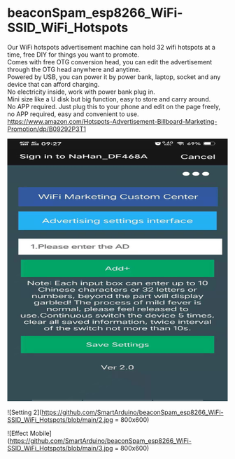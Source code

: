 # beaconSpam_esp8266_WiFi-SSID_WiFi_Hotspots
 Our WiFi hotspots advertisement machine can hold 32 wifi hotspots at a time, free DIY for things you want to promote. <br/>
 Comes with free OTG conversion head, you can edit the advertisement through the OTG head anywhere and anytime.
 <br/>Powered by USB, you can power it by power bank, laptop, socket and any device that can afford charging.
 <br/>No electricity inside, work with power bank plug in. 
 <br/>Mini size like a U disk but big function, easy to store and carry around.
 <br/>No APP required. Just plug this to your phone and edit on the page freely, no APP required, easy and convenient to use.<br/> 
 https://www.amazon.com/Hotspots-Advertisement-Billboard-Marketing-Promotion/dp/B09292P3T1

 <img src= https://github.com/SmartArduino/beaconSpam_esp8266_WiFi-SSID_WiFi_Hotspots/blob/main/1.jpg width="800" height="600">

 ![Setting 2](https://github.com/SmartArduino/beaconSpam_esp8266_WiFi-SSID_WiFi_Hotspots/blob/main/2.jpg = 800x600)

![Effect Mobile](https://github.com/SmartArduino/beaconSpam_esp8266_WiFi-SSID_WiFi_Hotspots/blob/main/3.jpg = 800x600)
